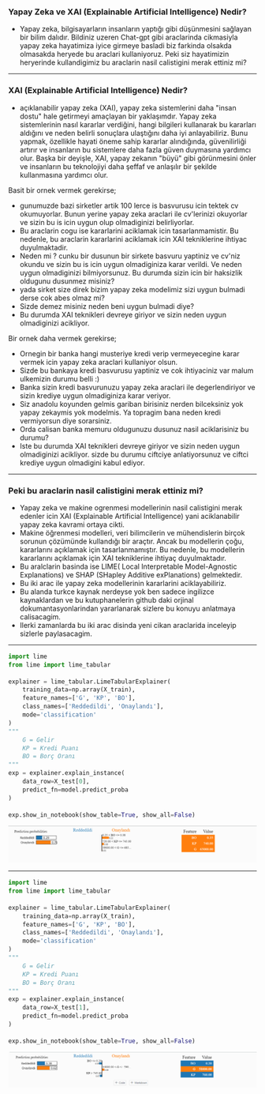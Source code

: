 ### Yapay Zeka ve XAI (Explainable Artificial Intelligence) Nedir?

- Yapay zeka, bilgisayarların insanların yaptığı gibi düşünmesini sağlayan bir bilim dalıdır. Bildiniz uzeren Chat-gpt gibi araclarinda cikmasiyla yapay zeka hayatimiza iyice girmeye basladi biz farkinda olsakda olmasakda heryede bu araclari kullaniyoruz. Peki siz hayatimizin heryerinde kullandigimiz bu araclarin nasil calistigini merak ettiniz mi?

---

### XAI (Explainable Artificial Intelligence) Nedir?

- açıklanabilir yapay zeka (XAI), yapay zeka sistemlerini daha "insan dostu" hale getirmeyi amaçlayan bir yaklaşımdır. Yapay zeka sistemlerinin nasıl kararlar verdiğini, hangi bilgileri kullanarak bu kararları aldığını ve neden belirli sonuçlara ulaştığını daha iyi anlayabiliriz. Bunu yapmak, özellikle hayati öneme sahip kararlar alındığında, güvenilirliği artırır ve insanların bu sistemlere daha fazla güven duymasına yardımcı olur. Başka bir deyişle, XAI, yapay zekanın "büyü" gibi görünmesini önler ve insanların bu teknolojiyi daha şeffaf ve anlaşılır bir şekilde kullanmasına yardımcı olur.

Basit bir ornek vermek gerekirse;

- gunumuzde bazi sirketler artik 100 lerce is basvurusu icin tektek cv okumuyorlar. Bunun yerine yapay zeka araclari ile cv'lerinizi okuyorlar ve sizin bu is icin uygun olup olmadiginizi belirliyorlar.
- Bu araclarin cogu ise kararlarini aciklamak icin tasarlanmamistir. Bu nedenle, bu araclarin kararlarini aciklamak icin XAI tekniklerine ihtiyac duyulmaktadir.
- Neden mi ? cunku bir dusunun bir sirkete basvuru yaptiniz ve cv'niz okundu ve sizin bu is icin uygun olmadiginiza karar verildi. Ve neden uygun olmadiginizi bilmiyorsunuz. Bu durumda sizin icin bir haksizlik oldugunu dusunmez misiniz?
- yada sirket size direk bizim yapay zeka modelimiz sizi uygun bulmadi derse cok abes olmaz mi?
- Sizde demez misiniz neden beni uygun bulmadi diye?
- Bu durumda XAI teknikleri devreye giriyor ve sizin neden uygun olmadiginizi acikliyor.

Bir ornek daha vermek gerekirse;

- Ornegin bir banka hangi musteriye kredi verip vermeyecegine karar vermek icin yapay zeka araclari kullaniyor olsun.
- Sizde bu bankaya kredi basvurusu yaptiniz ve cok ihtiyaciniz var malum ulkemizin durumu belli :)
- Banka sizin kredi basvurunuzu yapay zeka araclari ile degerlendiriyor ve sizin krediye uygun olmadiginiza karar veriyor.
- Siz anadolu koyunden gelmis gariban birisiniz nerden bilceksiniz yok yapay zekaymis yok modelmis. Ya topragim bana neden kredi vermiyorsun diye sorarsiniz.
- Orda calisan banka memuru oldugunuzu dusunuz nasil aciklarisiniz bu durumu?
- Iste bu durumda XAI teknikleri devreye giriyor ve sizin neden uygun olmadiginizi acikliyor. sizde bu durumu ciftciye anlatiyorsunuz ve ciftci krediye uygun olmadigini kabul ediyor.

---

### Peki bu araclarin nasil calistigini merak ettiniz mi?

- Yapay zeka ve makine ogrenmesi modellerinin nasil calistigini merak edenler icin XAI (Explainable Artificial Intelligence) yani aciklanabilir yapay zeka kavrami ortaya cikti.
- Makine öğrenmesi modelleri, veri bilimcilerin ve mühendislerin birçok sorunun çözümünde kullandığı bir araçtır. Ancak bu modellerin çoğu, kararlarını açıklamak için tasarlanmamıştır. Bu nedenle, bu modellerin kararlarını açıklamak için XAI tekniklerine ihtiyaç duyulmaktadır.
- Bu aralclarin basinda ise LIME( Local Interpretable Model-Agnostic Explanations) ve SHAP (SHapley Additive exPlanations) gelmektedir.
- Bu iki arac ile yapay zeka modellerinin kararlarini aciklayabiliriz.
- Bu alanda turkce kaynak nerdeyse yok ben sadece ingilizce kaynaklardan ve bu kutuphanelerin github daki orjinal dokumantasyonlarindan yararlanarak sizlere bu konuyu anlatmaya calisacagim.
- Ilerki zamanlarda bu iki arac disinda yeni cikan araclarida inceleyip sizlerle paylasacagim.

---

```python
import lime
from lime import lime_tabular

explainer = lime_tabular.LimeTabularExplainer(
    training_data=np.array(X_train),
    feature_names=['G', 'KP', 'BO'],
    class_names=['Reddedildi', 'Onaylandı'],
    mode='classification'
)
"""
    G = Gelir
    KP = Kredi Puanı
    BO = Borç Oranı
"""
exp = explainer.explain_instance(
    data_row=X_test[0],
    predict_fn=model.predict_proba
)

exp.show_in_notebook(show_table=True, show_all=False)
```

![Lime Output 1](lime_output_1.png)

---

```python
import lime
from lime import lime_tabular

explainer = lime_tabular.LimeTabularExplainer(
    training_data=np.array(X_train),
    feature_names=['G', 'KP', 'BO'],
    class_names=['Reddedildi', 'Onaylandı'],
    mode='classification'
)
"""
    G = Gelir
    KP = Kredi Puanı
    BO = Borç Oranı
"""
exp = explainer.explain_instance(
    data_row=X_test[1],
    predict_fn=model.predict_proba
)

exp.show_in_notebook(show_table=True, show_all=False)
```

![Lime Output 2](lime_output_2.png)
